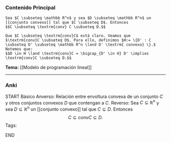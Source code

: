 ### Contenido Principal

```ad-lemma
Sea $C \subseteq \mathbb R^n$ y sea $D \subseteq \mathbb R^n$ un [[conjunto convexo]] tal que $C \subseteq D$. Entonces
$$C \subseteq \textrm{conv} C \subseteq D.$$
```

```ad-proof
Que $C \subseteq \textrm{conv}C$ está claro. Veamos que $\textrm{conv}C \subseteq D$. Para ello, definimos $H:= \{D' : C \subseteq D' \subseteq \mathbb R^n \land D' \textrm{ convexo} \}.$ Notemos que:
$$D \in H \land \textrm{conv}C = \bigcap_{D' \in H} D' \implies \textrm{conv}C \subseteq D.$$
```

**Tema:** [[Modelo de programación lineal]]

---
### Anki

START
Básico
Anverso: Relación entre envoltura convexa de un conjunto $C$ y otros conjuntos convexos $D$ que contengan a $C$.
Reverso: Sea $C \subseteq \mathbb R^n$ y sea $D \subseteq \mathbb R^n$ un [[conjunto convexo]] tal que $C \subseteq D$. Entonces
$$C \subseteq \textrm{conv} C \subseteq D.$$
Tags:
<!--ID: 1727083428014-->
END